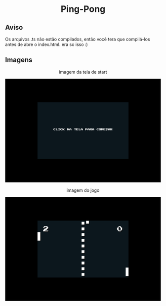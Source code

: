 <h1 align='center'>Ping-Pong</h1>

</hr>

<h2>Aviso</h2>
<p>Os arquivos .ts não estão compilados, então você tera que compilá-los antes de abre o index.html. era so isso :)</p>

</hr>

<h2>Imagens</h2>

<div align='center'>
  <p>imagem da tela de start</p>
  <img alt='start' src='start.png' />
   <p>imagem do jogo</p>
  <img alt='game' src='game.png' />
</div>
